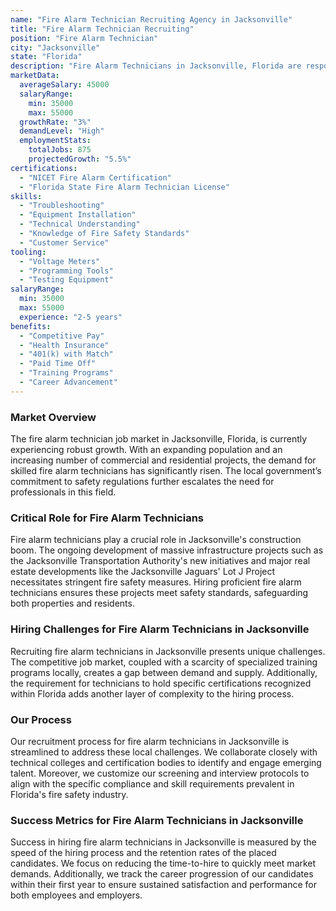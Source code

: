 ```yaml
---
name: "Fire Alarm Technician Recruiting Agency in Jacksonville"
title: "Fire Alarm Technician Recruiting"
position: "Fire Alarm Technician"
city: "Jacksonville"
state: "Florida"
description: "Fire Alarm Technicians in Jacksonville, Florida are responsible for installing, maintaining, and repairing fire alarm systems within residential and commercial buildings."
marketData:
  averageSalary: 45000
  salaryRange:
    min: 35000
    max: 55000
  growthRate: "3%"
  demandLevel: "High"
  employmentStats:
    totalJobs: 875
    projectedGrowth: "5.5%"
certifications:
  - "NICET Fire Alarm Certification"
  - "Florida State Fire Alarm Technician License"
skills:
  - "Troubleshooting"
  - "Equipment Installation"
  - "Technical Understanding"
  - "Knowledge of Fire Safety Standards"
  - "Customer Service"
tooling:
  - "Voltage Meters"
  - "Programming Tools"
  - "Testing Equipment"
salaryRange:
  min: 35000
  max: 55000
  experience: "2-5 years"
benefits:
  - "Competitive Pay"
  - "Health Insurance"
  - "401(k) with Match"
  - "Paid Time Off"
  - "Training Programs"
  - "Career Advancement"
---
```


### Market Overview
The fire alarm technician job market in Jacksonville, Florida, is currently experiencing robust growth. With an expanding population and an increasing number of commercial and residential projects, the demand for skilled fire alarm technicians has significantly risen. The local government’s commitment to safety regulations further escalates the need for professionals in this field.

### Critical Role for Fire Alarm Technicians
Fire alarm technicians play a crucial role in Jacksonville's construction boom. The ongoing development of massive infrastructure projects such as the Jacksonville Transportation Authority's new initiatives and major real estate developments like the Jacksonville Jaguars' Lot J Project necessitates stringent fire safety measures. Hiring proficient fire alarm technicians ensures these projects meet safety standards, safeguarding both properties and residents.

### Hiring Challenges for Fire Alarm Technicians in Jacksonville
Recruiting fire alarm technicians in Jacksonville presents unique challenges. The competitive job market, coupled with a scarcity of specialized training programs locally, creates a gap between demand and supply. Additionally, the requirement for technicians to hold specific certifications recognized within Florida adds another layer of complexity to the hiring process.

### Our Process
Our recruitment process for fire alarm technicians in Jacksonville is streamlined to address these local challenges. We collaborate closely with technical colleges and certification bodies to identify and engage emerging talent. Moreover, we customize our screening and interview protocols to align with the specific compliance and skill requirements prevalent in Florida's fire safety industry.

### Success Metrics for Fire Alarm Technicians in Jacksonville
Success in hiring fire alarm technicians in Jacksonville is measured by the speed of the hiring process and the retention rates of the placed candidates. We focus on reducing the time-to-hire to quickly meet market demands. Additionally, we track the career progression of our candidates within their first year to ensure sustained satisfaction and performance for both employees and employers.